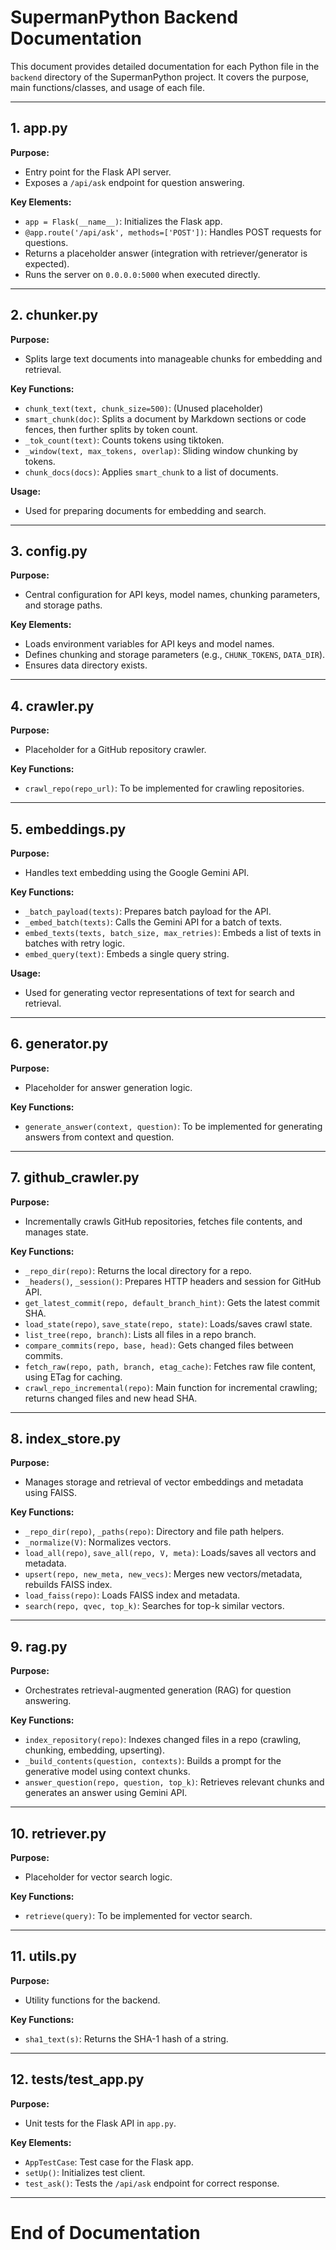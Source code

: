 # SupermanPython Backend Documentation

This document provides detailed documentation for each Python file in the `backend` directory of the SupermanPython project. It covers the purpose, main functions/classes, and usage of each file.

---

## 1. app.py

**Purpose:**
- Entry point for the Flask API server.
- Exposes a `/api/ask` endpoint for question answering.

**Key Elements:**
- `app = Flask(__name__)`: Initializes the Flask app.
- `@app.route('/api/ask', methods=['POST'])`: Handles POST requests for questions.
- Returns a placeholder answer (integration with retriever/generator is expected).
- Runs the server on `0.0.0.0:5000` when executed directly.

---

## 2. chunker.py

**Purpose:**
- Splits large text documents into manageable chunks for embedding and retrieval.

**Key Functions:**
- `chunk_text(text, chunk_size=500)`: (Unused placeholder)
- `smart_chunk(doc)`: Splits a document by Markdown sections or code fences, then further splits by token count.
- `_tok_count(text)`: Counts tokens using tiktoken.
- `_window(text, max_tokens, overlap)`: Sliding window chunking by tokens.
- `chunk_docs(docs)`: Applies `smart_chunk` to a list of documents.

**Usage:**
- Used for preparing documents for embedding and search.

---

## 3. config.py

**Purpose:**
- Central configuration for API keys, model names, chunking parameters, and storage paths.

**Key Elements:**
- Loads environment variables for API keys and model names.
- Defines chunking and storage parameters (e.g., `CHUNK_TOKENS`, `DATA_DIR`).
- Ensures data directory exists.

---

## 4. crawler.py

**Purpose:**
- Placeholder for a GitHub repository crawler.

**Key Functions:**
- `crawl_repo(repo_url)`: To be implemented for crawling repositories.

---

## 5. embeddings.py

**Purpose:**
- Handles text embedding using the Google Gemini API.

**Key Functions:**
- `_batch_payload(texts)`: Prepares batch payload for the API.
- `_embed_batch(texts)`: Calls the Gemini API for a batch of texts.
- `embed_texts(texts, batch_size, max_retries)`: Embeds a list of texts in batches with retry logic.
- `embed_query(text)`: Embeds a single query string.

**Usage:**
- Used for generating vector representations of text for search and retrieval.

---

## 6. generator.py

**Purpose:**
- Placeholder for answer generation logic.

**Key Functions:**
- `generate_answer(context, question)`: To be implemented for generating answers from context and question.

---

## 7. github_crawler.py

**Purpose:**
- Incrementally crawls GitHub repositories, fetches file contents, and manages state.

**Key Functions:**
- `_repo_dir(repo)`: Returns the local directory for a repo.
- `_headers()`, `_session()`: Prepares HTTP headers and session for GitHub API.
- `get_latest_commit(repo, default_branch_hint)`: Gets the latest commit SHA.
- `load_state(repo)`, `save_state(repo, state)`: Loads/saves crawl state.
- `list_tree(repo, branch)`: Lists all files in a repo branch.
- `compare_commits(repo, base, head)`: Gets changed files between commits.
- `fetch_raw(repo, path, branch, etag_cache)`: Fetches raw file content, using ETag for caching.
- `crawl_repo_incremental(repo)`: Main function for incremental crawling; returns changed files and new head SHA.

---

## 8. index_store.py

**Purpose:**
- Manages storage and retrieval of vector embeddings and metadata using FAISS.

**Key Functions:**
- `_repo_dir(repo)`, `_paths(repo)`: Directory and file path helpers.
- `_normalize(V)`: Normalizes vectors.
- `load_all(repo)`, `save_all(repo, V, meta)`: Loads/saves all vectors and metadata.
- `upsert(repo, new_meta, new_vecs)`: Merges new vectors/metadata, rebuilds FAISS index.
- `load_faiss(repo)`: Loads FAISS index and metadata.
- `search(repo, qvec, top_k)`: Searches for top-k similar vectors.

---

## 9. rag.py

**Purpose:**
- Orchestrates retrieval-augmented generation (RAG) for question answering.

**Key Functions:**
- `index_repository(repo)`: Indexes changed files in a repo (crawling, chunking, embedding, upserting).
- `_build_contents(question, contexts)`: Builds a prompt for the generative model using context chunks.
- `answer_question(repo, question, top_k)`: Retrieves relevant chunks and generates an answer using Gemini API.

---

## 10. retriever.py

**Purpose:**
- Placeholder for vector search logic.

**Key Functions:**
- `retrieve(query)`: To be implemented for vector search.

---

## 11. utils.py

**Purpose:**
- Utility functions for the backend.

**Key Functions:**
- `sha1_text(s)`: Returns the SHA-1 hash of a string.

---

## 12. tests/test_app.py

**Purpose:**
- Unit tests for the Flask API in `app.py`.

**Key Elements:**
- `AppTestCase`: Test case for the Flask app.
- `setUp()`: Initializes test client.
- `test_ask()`: Tests the `/api/ask` endpoint for correct response.

---

# End of Documentation
